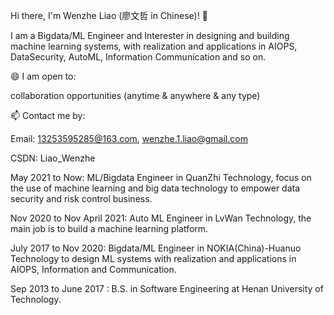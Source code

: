 Hi there, I'm Wenzhe Liao (廖文哲 in Chinese)! 👋

I am a Bigdata/ML Engineer and Interester in designing and building machine learning systems, with realization and applications in AIOPS, DataSecurity, AutoML, Information Communication and so on.

😄 I am open to:

collaboration opportunities (anytime & anywhere & any type)

📫 Contact me by:

Email: 13253595285@163.com, wenzhe.1.liao@gmail.com

CSDN: Liao_Wenzhe

May 2021 to Now: ML/Bigdata Engineer in QuanZhi Technology, focus on the use of machine learning and big data technology to empower data security and risk control business.

Nov 2020 to Nov April 2021: Auto ML Engineer in LvWan Technology, the main job is to build a machine learning platform.

July 2017 to Nov 2020: Bigdata/ML Engineer in NOKIA(China)-Huanuo Technology to design ML systems with realization and applications in AIOPS, Information and Communication.

Sep 2013 to June 2017 : B.S. in Software Engineering  at Henan University of Technology.
